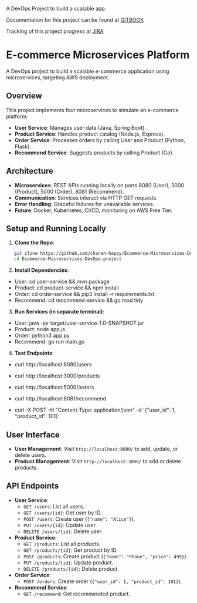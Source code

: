 A DevOps Project to build a scalable app.


Documentation for this project can be found at [GITBOOK](https://50-days-of-devops-journey-ecomme.gitbook.io/50-days-of-devops-ecommerce-microservices)

Tracking of this project progress at [JIRA](https://devops-learning-journey.atlassian.net/jira/software/projects/ECMP/summary)

# E-commerce Microservices Platform

A DevOps project to build a scalable e-commerce application using microservices, targeting AWS deployment.

## Overview
This project implements four microservices to simulate an e-commerce platform:
- **User Service**: Manages user data (Java, Spring Boot).
- **Product Service**: Handles product catalog (Node.js, Express).
- **Order Service**: Processes orders by calling User and Product (Python, Flask).
- **Recommend Service**: Suggests products by calling Product (Go).

## Architecture
- **Microservices**: REST APIs running locally on ports 8080 (User), 3000 (Product), 5000 (Order), 8081 (Recommend).
- **Communication**: Services interact via HTTP GET requests.
- **Error Handling**: Graceful failures for unavailable services.
- **Future**: Docker, Kubernetes, CI/CD, monitoring on AWS Free Tier.

## Setup and Running Locally
1. **Clone the Repo**:
```bash
   git clone https://github.com/charan-happy/Ecommerce-Microservices-DevOps-project.git
   cd Ecommerce-Microservices-DevOps-project
```

2. **Install Dependencies**:
- User: cd user-service && mvn package
- Product: cd product-service && npm install
- Order: cd order-service && pip3 install -r requirements.txt
- Recommend: cd recommend-service && go mod tidy

3. **Run Services (in separate terminal)**:
- User: java -jar target/user-service-1.0-SNAPSHOT.jar
- Product: node app.js
- Order: python3 app.py
- Recommend: go run main.go

4. **Test Endpoints**:
- curl http://localhost:8080/users
- curl http://localhost:3000/products
- curl http://localhost:5000/orders
- curl http://localhost:8081/recommend

- curl -X POST -H "Content-Type: application/json" -d '{"user_id": 1, "product_id": 101}'


## User Interface
- **User Management**: Visit `http://localhost:8080/` to add, update, or delete users.
- **Product Management**: Visit `http://localhost:3000/` to add or delete products.

## API Endpoints
- **User Service**:
  - `GET /users`: List all users.
  - `GET /users/{id}`: Get user by ID.
  - `POST /users`: Create user (`{"name": "Alice"}`).
  - `PUT /users/{id}`: Update user.
  - `DELETE /users/{id}`: Delete user.
- **Product Service**:
  - `GET /products`: List all products.
  - `GET /products/{id}`: Get product by ID.
  - `POST /products`: Create product (`{"name": "Phone", "price": 499}`).
  - `PUT /products/{id}`: Update product.
  - `DELETE /products/{id}`: Delete product.
- **Order Service**:
  - `POST /orders`: Create order (`{"user_id": 1, "product_id": 101}`).
- **Recommend Service**:
  - `GET /recommend`: Get recommended product.
